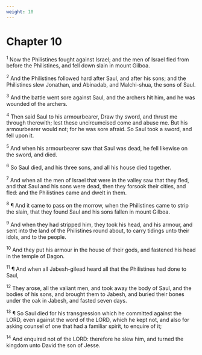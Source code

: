 ```yaml
---
weight: 10
---
```


# Chapter 10

<sup>1</sup> Now the Philistines fought against Israel; and the men of Israel fled from before the Philistines, and fell down slain in mount Gilboa. 

<sup>2</sup> And the Philistines followed hard after Saul, and after his sons; and the Philistines slew Jonathan, and Abinadab, and Malchi-shua, the sons of Saul. 

<sup>3</sup> And the battle went sore against Saul, and the archers hit him, and he was wounded of the archers. 

<sup>4</sup> Then said Saul to his armourbearer, Draw thy sword, and thrust me through therewith; lest these uncircumcised come and abuse me. But his armourbearer would not; for he was sore afraid. So Saul took a sword, and fell upon it. 

<sup>5</sup> And when his armourbearer saw that Saul was dead, he fell likewise on the sword, and died. 

<sup>6</sup> So Saul died, and his three sons, and all his house died together. 

<sup>7</sup> And when all the men of Israel that were in the valley saw that they fled, and that Saul and his sons were dead, then they forsook their cities, and fled: and the Philistines came and dwelt in them. 

<sup>8</sup> ¶ And it came to pass on the morrow, when the Philistines came to strip the slain, that they found Saul and his sons fallen in mount Gilboa. 

<sup>9</sup> And when they had stripped him, they took his head, and his armour, and sent into the land of the Philistines round about, to carry tidings unto their idols, and to the people. 

<sup>10</sup> And they put his armour in the house of their gods, and fastened his head in the temple of Dagon. 

<sup>11</sup> ¶ And when all Jabesh-gilead heard all that the Philistines had done to Saul, 

<sup>12</sup> They arose, all the valiant men, and took away the body of Saul, and the bodies of his sons, and brought them to Jabesh, and buried their bones under the oak in Jabesh, and fasted seven days. 

<sup>13</sup> ¶ So Saul died for his transgression which he committed against the LORD, even against the word of the LORD, which he kept not, and also for asking counsel of one that had a familiar spirit, to enquire of it; 

<sup>14</sup> And enquired not of the LORD: therefore he slew him, and turned the kingdom unto David the son of Jesse. 


